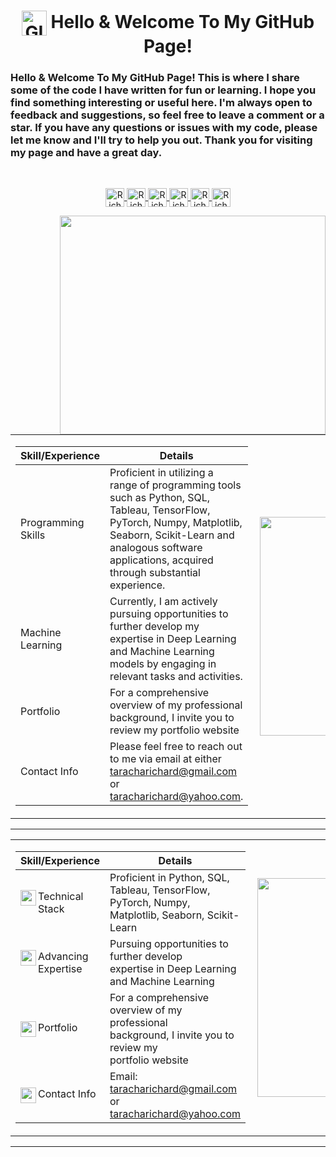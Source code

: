 <!--INTRODUCTION-->
<h1 align="center">
  <img align="center" height="40" width="40" alt="GIF" src="https://camo.githubusercontent.com/e8e7b06ecf583bc040eb60e44eb5b8e0ecc5421320a92929ce21522dbc34c891/68747470733a2f2f6d656469612e67697068792e636f6d2f6d656469612f6876524a434c467a6361737252346961377a2f67697068792e676966" /> Hello & Welcome To My GitHub Page!
</h1>

<h3>Hello & Welcome To My GitHub Page!
This is where I share some of the code I have written for fun or learning. I hope you find something interesting or useful here. I'm always open to feedback and suggestions, so feel free to leave a comment or a star. If you have any questions or issues with my code, please let me know and I'll try to help you out. Thank you for visiting my page and have a great day.</h3>

&nbsp;

<!--SOCIAL ICONS-->
<!-- LinkedIn-->
<p align="center">
  <a href="https://www.linkedin.com/in/richard-taracha-098645a2/">
    <img align="center" alt="Richard Taracha" width="30px" src="https://cdn.jsdelivr.net/npm/simple-icons@v3/icons/linkedin.svg" />
    
  </a>
  <!-- Twitter-->
  <a href="https://twitter.com/Vycellous_Drum">
    <img align="center" alt="Richard Taracha | Twitter" width="30px" src="https://cdn.jsdelivr.net/npm/simple-icons@v3/icons/twitter.svg" />
    
  </a>
  <!-- Whatsapp-->
  <a href="https://api.whatsapp.com/send?phone=+254706461385&text=&source=&data=&app_absent=">
    <img align="center" alt="Richard Taracha" width="30px" src="https://cdn.jsdelivr.net/npm/simple-icons@3.6.1/icons/whatsapp.svg" />
    
  </a>
  <!--GitHub-->
  <a href="https://github.com/TarachaR">
    <img align="center" alt="Richard Taracha" width="30px" src="https://cdn.jsdelivr.net/npm/simple-icons@3.6.1/icons/github.svg" />
    
  </a>
  <!--GitLab-->
  <a href="https://gitlab.com/TarachaR">
    <img align="center" alt="Richard Taracha" width="30px" src="https://cdn.jsdelivr.net/npm/simple-icons@3.6.1/icons/gitlab.svg" />
    
  </a>
  <!--TableauPublic-->
  <a href="https://public.tableau.com/profile/richard.taracha#!/?newProfile=&activeTab=0">
    <img align="center" alt="Richard Taracha" width="30px" src="https://cdn.jsdelivr.net/npm/simple-icons@3.6.1/icons/tableau.svg" />
  </a>
  <!--Medium
  <a href="https://richardtaracha.glitch.me/">
    <img align="center" alt="Richard Taracha" width="30px" src="https://user-images.githubusercontent.com/67068918/214382577-ab903585-9040-4eba-b4b8-fc1d214a504a.svg" />
  </a>-->

</p>


<!--GIFS-->
<!---
<img align="right" height="250" width="400" alt="GIF" src="https://miro.medium.com/max/1360/1*IRGHmiGsa16stedQvIaZfw.gif" />
-->

<p>  

<img align="right" width="425" height="350" src="https://user-images.githubusercontent.com/67068918/213999433-1efea580-a36c-46ff-9b6e-43c3251f9a9e.gif">
  
&nbsp;

<!--TOOLS & TECHNOLOGIES-->
<table>
<tr>
<td>

| Skill/Experience | Details |  
|-|-|
| Programming Skills | Proficient in utilizing a range of programming tools such as Python, SQL, Tableau, TensorFlow, PyTorch, Numpy, Matplotlib, Seaborn, Scikit-Learn and analogous software applications, acquired through substantial experience. |  
| Machine Learning | Currently, I am actively pursuing opportunities to further develop my expertise in Deep Learning and Machine Learning models by engaging in relevant tasks and activities. |
| Portfolio | For a comprehensive overview of my professional background, I invite you to review my portfolio website | 
| Contact Info | Please feel free to reach out to me via email at either taracharichard@gmail.com or taracharichard@yahoo.com. |

</td>
<td>
  
<img align="right" width="425" height="350" src="https://user-images.githubusercontent.com/67068918/213999433-1efea580-a36c-46ff-9b6e-43c3251f9a9e.gif">

</td>
</tr>
</table>

---

<table>
<tr>

<td width="70%">

| Skill/Experience | Details |
|-|-|
| <img align="left" width="25" height="25" src="https://user-images.githubusercontent.com/67068918/214104582-097569b5-1838-41ed-ae70-8793caf0643d.svg">Technical Stack | Proficient in Python, SQL, Tableau, TensorFlow, <br> PyTorch, Numpy, Matplotlib, Seaborn, Scikit-Learn |
| <img align="left" width="25" height="25" src="https://user-images.githubusercontent.com/67068918/214105208-2e32b13b-9eb5-4e74-848f-b185ca09beba.svg">Advancing Expertise | Pursuing opportunities to further develop <br> expertise in Deep Learning and Machine Learning |  
| <img align="left" width="25" height="25" src="https://user-images.githubusercontent.com/67068918/214105601-d27e49e9-9582-4d52-b232-a7fe12956a5d.svg">Portfolio | For a comprehensive overview of my professional <br> background, I invite you to review my <br> portfolio website |
| <img align="left" width="25" height="25" src="https://user-images.githubusercontent.com/67068918/214105883-50f17bbc-47cf-4c39-8470-b1b7315c9b86.svg">Contact Info | Email: taracharichard@gmail.com <br> or <br> taracharichard@yahoo.com |

</td>

<td width="40%">
  
<img align="right" width="425" height="350" src="https://user-images.githubusercontent.com/67068918/213999433-1efea580-a36c-46ff-9b6e-43c3251f9a9e.gif">

</td>

</tr>
</table>

---



